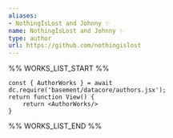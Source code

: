 ```yaml
---
aliases:
- NothingIsLost and Johnny ✨
name: NothingIsLost and Johnny ✨
type: author
url: https://github.com/nothingislost
---
```



%% WORKS_LIST_START %%

```datacorejsx
const { AuthorWorks } = await dc.require('basement/datacore/authors.jsx');
return function View() {
    return <AuthorWorks/>
}
```
%% WORKS_LIST_END %%
